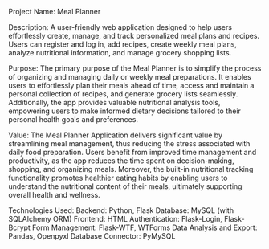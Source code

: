 Project Name:
Meal Planner 

Description:
A user-friendly web application designed to help users effortlessly create, manage, and track personalized meal plans and recipes. Users can register and log in, add recipes, create weekly meal plans, analyze nutritional information, and manage grocery shopping lists.

Purpose:
The primary purpose of the  Meal Planner is to simplify the process of organizing and managing daily or weekly meal preparations. It enables users to effortlessly plan their meals ahead of time, access and maintain a personal collection of recipes, and generate grocery lists seamlessly. Additionally, the app provides valuable nutritional analysis tools, empowering users to make informed dietary decisions tailored to their personal health goals and preferences.

Value:
The Meal Planner Application delivers significant value by streamlining meal management, thus reducing the stress associated with daily food preparation. Users benefit from improved time management and productivity, as the app reduces the time spent on decision-making, shopping, and organizing meals. Moreover, the built-in nutritional tracking functionality promotes healthier eating habits by enabling users to understand the nutritional content of their meals, ultimately supporting overall health and wellness.

Technologies Used:
Backend: Python, Flask
Database: MySQL (with SQLAlchemy ORM)
Frontend: HTML
Authentication: Flask-Login, Flask-Bcrypt
Form Management: Flask-WTF, WTForms
Data Analysis and Export: Pandas, Openpyxl
Database Connector: PyMySQL












